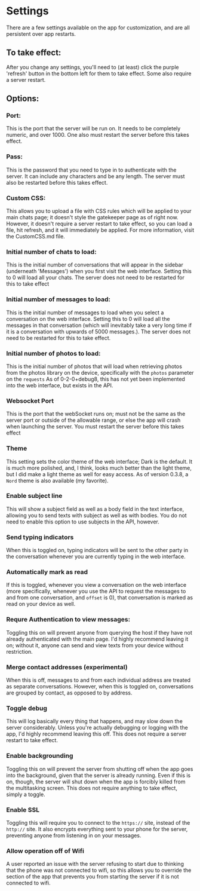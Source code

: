 # Settings

There are a few settings available on the app for customization, and are all persistent over app restarts.

## To take effect:

After you change any settings, you'll need to (at least) click the purple 'refresh' button in the bottom left for them to take effect. Some also require a server restart.

## Options: 

### Port:
This is the port that the server will be run on. It needs to be completely numeric, and over 1000. One also must restart the server before this takes effect.

### Pass:
This is the password that you need to type in to authenticate with the server. It can include any characters and be any length. The server must also be restarted before this takes effect.

### Custom CSS:
This allows you to upload a file with CSS rules which will be applied to your main chats page; it doesn't style the gatekeeper page as of right now. However, it doesn't require a server restart to take effect, so you can load a file, hit refresh, and it will immediately be applied. For more information, visit the CustomCSS.md file.

### Initial number of chats to load:
This is the initial number of conversations that will appear in the sidebar (underneath 'Messages') when you first visit the web interface. Setting this to 0 will load all your chats. The server does not need to be restarted for this to take effect

### Initial number of messages to load: 
This is the initial number of messages to load when you select a conversation on the web interface. Setting this to 0 will load all the messages in that conversation (which will inevitably take a very long time if it is a conversation with upwards of 5000 messages.). The server does not need to be restarted for this to take effect.

### Initial number of photos to load:
This is the initial number of photos that will load when retrieving photos from the photos library on the device, specifically with the `photos` parameter on the `requests` As of 0-2-0+debug8, this has not yet been implemented into the web interface, but exists in the API. 

### Websocket Port
This is the port that the webSocket runs on; must not be the same as the server port or outside of the allowable range, or else the app will crash when launching the server. You must restart the server before this takes effect

### Theme
This setting sets the color theme of the web interface; Dark is the default. It is much more polished, and, I think, looks much better than the light theme, but I did make a light theme as well for easy access. As of version 0.3.8, a `Nord` theme is also available (my favorite).

### Enable subject line
This will show a subject field as well as a body field in the text interface, allowing you to send texts with subject as well as with bodies. You do not need to enable this option to use subjects in the API, however.

### Send typing indicators
When this is toggled on, typing indicators will be sent to the other party in the conversation whenever you are currently typing in the web interface.

### Automatically mark as read
If this is toggled, whenever you view a conversation on the web interface (more specifically, whenever you use the API to request the messages to and from one conversation, and `offset` is 0), that conversation is marked as read on your device as well.

### Requre Authentication to view messages:
Toggling this on will prevent anyone from querying the host if they have not already authenticated with the main page. I'd highly recommend leaving it on; without it, anyone can send and view texts from your device without restriction.

### Merge contact addresses (experimental)
When this is off, messages to and from each individual address are treated as separate conversations. However, when this is toggled on, conversations are grouped by contact, as opposed to by address.

### Toggle debug
This will log basically every thing that happens, and may slow down the server considerably. Unless you're actually debugging or logging with the app, I'd highly recommend leaving this off. This does not require a server restart to take effect.

### Enable backgrounding
Toggling this on will prevent the server from shutting off when the app goes into the background, given that the server is already running. Even if this is on, though, the server will shut down when the app is forcibly killed from the multitasking screen. This does not require anything to take effect, simply a toggle.

### Enable SSL
Toggling this will require you to connect to the `https://` site, instead of the `http://` site. It also encrypts everything sent to your phone for the server, preventing anyone from listening in on your messages.

### Allow operation off of Wifi
A user reported an issue with the server refusing to start due to thinking that the phone was not connected to wifi, so this allows you to override the section of the app that prevents you from starting the server if it is not connected to wifi.
